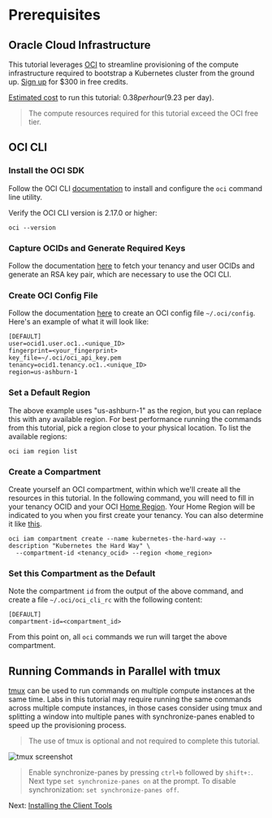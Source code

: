 # Prerequisites

## Oracle Cloud Infrastructure

This tutorial leverages [OCI](https://www.oracle.com/cloud/) to streamline provisioning of the compute infrastructure required to bootstrap a Kubernetes cluster from the ground up. [Sign up](https://www.oracle.com/cloud/free/) for $300 in free credits.

[Estimated cost](https://www.oracle.com/cloud/cost-estimator.html) to run this tutorial: $0.38 per hour ($9.23 per day).

> The compute resources required for this tutorial exceed the OCI free tier.

## OCI CLI

### Install the OCI SDK

Follow the OCI CLI [documentation](https://docs.oracle.com/en-us/iaas/Content/API/SDKDocs/cliinstall.htm) to install and configure the `oci` command line utility.

Verify the OCI CLI version is 2.17.0 or higher:

```
oci --version
```

### Capture OCIDs and Generate Required Keys 

Follow the documentation [here](https://docs.oracle.com/en-us/iaas/Content/API/Concepts/apisigningkey.htm) to fetch your tenancy and user OCIDs and generate an RSA key pair, which are necessary to use the OCI CLI. 

### Create OCI Config File

Follow the documentation [here](https://docs.oracle.com/en-us/iaas/Content/API/Concepts/sdkconfig.htm) to create an OCI config file `~/.oci/config`.  Here's an example of what it will look like:

```
[DEFAULT]
user=ocid1.user.oc1..<unique_ID>
fingerprint=<your_fingerprint>
key_file=~/.oci/oci_api_key.pem
tenancy=ocid1.tenancy.oc1..<unique_ID>
region=us-ashburn-1
```

### Set a Default Region

The above example uses "us-ashburn-1" as the region, but you can replace this with any available region.  For best
performance running the commands from this tutorial, pick a region close to your physical location.  To list 
the available regions:

```
oci iam region list
```

### Create a Compartment

Create yourself an OCI compartment, within which we'll create all the resources in this tutorial.  In the 
following command, you will need to fill in your tenancy OCID and your OCI [Home Region](https://docs.oracle.com/en-us/iaas/Content/Identity/Tasks/managingregions.htm#The).
Your Home Region will be indicated to you when you first create your tenancy.  You can also determine it
like [this](https://docs.oracle.com/en-us/iaas/Content/GSG/Reference/faq.htm#How).

```
oci iam compartment create --name kubernetes-the-hard-way --description "Kubernetes the Hard Way" \
  --compartment-id <tenancy_ocid> --region <home_region>
```

### Set this Compartment as the Default

Note the compartment `id` from the output of the above command, and create a file `~/.oci/oci_cli_rc` with 
the following content:

```
[DEFAULT]
compartment-id=<compartment_id>
```

From this point on, all `oci` commands we run will target the above compartment.

## Running Commands in Parallel with tmux

[tmux](https://github.com/tmux/tmux/wiki) can be used to run commands on multiple compute instances at the same time. Labs in this tutorial may require running the same commands across multiple compute instances, in those cases consider using tmux and splitting a window into multiple panes with synchronize-panes enabled to speed up the provisioning process.

> The use of tmux is optional and not required to complete this tutorial.

![tmux screenshot](images/tmux-screenshot.png)

> Enable synchronize-panes by pressing `ctrl+b` followed by `shift+:`. Next type `set synchronize-panes on` at the prompt. To disable synchronization: `set synchronize-panes off`.

Next: [Installing the Client Tools](02-client-tools.md)
